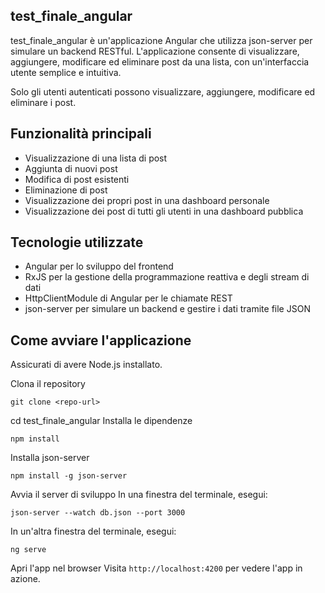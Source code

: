 ## test_finale_angular  
test_finale_angular è un'applicazione Angular che utilizza json-server per simulare un backend RESTful. 
L'applicazione consente di visualizzare, aggiungere, modificare ed eliminare post da una lista, con un'interfaccia utente semplice e intuitiva.

Solo gli utenti autenticati possono visualizzare, aggiungere, modificare ed eliminare i post.

## Funzionalità principali
- Visualizzazione di una lista di post
- Aggiunta di nuovi post
- Modifica di post esistenti            
- Eliminazione di post
- Visualizzazione dei propri post in una dashboard personale
- Visualizzazione dei post di  tutti gli utenti in una dashboard pubblica

## Tecnologie utilizzate
- Angular per lo sviluppo del frontend
- RxJS per la gestione della programmazione reattiva e degli stream di dati
- HttpClientModule di Angular per le chiamate REST
- json-server per simulare un backend e gestire i dati tramite file JSON    

## Come avviare l'applicazione
Assicurati di avere Node.js installato.

Clona il repository

```
git clone <repo-url>
```
cd test_finale_angular
Installa le dipendenze

```
npm install
```

Installa json-server

```
npm install -g json-server
```

Avvia il server di sviluppo In una finestra del terminale, esegui:

```
json-server --watch db.json --port 3000
```

In un'altra finestra del terminale, esegui:

```
ng serve
```
Apri l'app nel browser Visita ```http://localhost:4200``` per vedere l'app in azione.